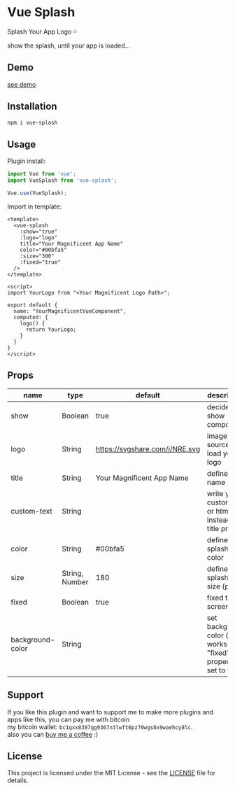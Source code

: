 # Vue Splash
Splash Your App Logo 💦

show the splash, until your app is loaded...


## Demo

[see demo](https://mehdikhoshnevisz.github.io/vue-splash/)

## Installation
```bash
npm i vue-splash
```

## Usage

Plugin install:

```js
import Vue from 'vue';
import VueSplash from 'vue-splash';

Vue.use(VueSplash);
```

Import in template:

```vue
<template>
  <vue-splash
    :show="true"
    :logo="logo"
    title="Your Magnificent App Name"
    color="#00bfa5"
    :size="300"
    :fixed="true"
  />
</template>

<script>
import YourLogo from "<Your Magnificent Logo Path>";

export default {
  name: "YourMagnificentVueComponent",
  computed: {
    logo() {
      return YourLogo;
    }
  }
}
</script>
```

## Props

| name              | type                             | default                          | description                                                            |
| ----------------- | -------------------------------- | -------------------------------- | ---------------------------------------------------------------------- |
| show              | Boolean                          | true                             | decide to show component                                               |
| logo              | String                           | https://svgshare.com/i/NRE.svg   | image source to load your logo                                         |
| title             | String                           | Your Magnificent App Name        | define app name                                                        |
| custom-text       | String                           |                                  | write your custom text or html instead of title prop                   |
| color             | String                           | #00bfa5                          | define splash color                                                    |
| size              | String, Number                   | 180                              | define splash logo size (px)                                           |
| fixed             | Boolean                          | true                             | fixed to full screen                                                   |
| background-color  | String                           |                                  | set background color (it works if the "fixed" property is set to true) |


## Support
If you like this plugin and want to support me to make more plugins and apps like this, you can pay me with bitcoin\
my bitcoin wallet: ```bc1qxx8397gg9367n3lwft0pz70wgs8x9waehcy8lc```.\
also you can [buy me a coffee](https://www.buymeacoffee.com/imehdi) :)


## License

This project is licensed under the MIT License - see the [LICENSE](LICENSE) file for details.
